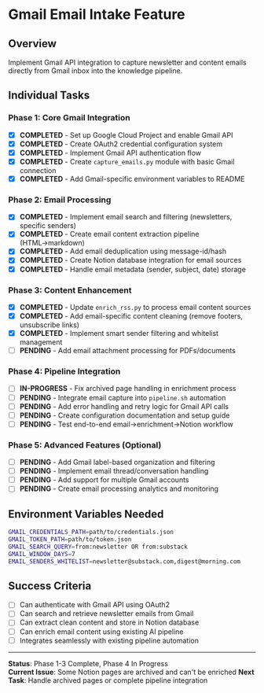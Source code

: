 # Gmail Email Intake Feature

## Overview
Implement Gmail API integration to capture newsletter and content emails directly from Gmail inbox into the knowledge pipeline.

## Individual Tasks

### Phase 1: Core Gmail Integration
- [x] **COMPLETED** - Set up Google Cloud Project and enable Gmail API
- [x] **COMPLETED** - Create OAuth2 credential configuration system  
- [x] **COMPLETED** - Implement Gmail API authentication flow
- [x] **COMPLETED** - Create `capture_emails.py` module with basic Gmail connection
- [x] **COMPLETED** - Add Gmail-specific environment variables to README

### Phase 2: Email Processing  
- [x] **COMPLETED** - Implement email search and filtering (newsletters, specific senders)
- [x] **COMPLETED** - Create email content extraction pipeline (HTML→markdown)
- [x] **COMPLETED** - Add email deduplication using message-id/hash
- [x] **COMPLETED** - Create Notion database integration for email sources
- [x] **COMPLETED** - Handle email metadata (sender, subject, date) storage

### Phase 3: Content Enhancement  
- [x] **COMPLETED** - Update `enrich_rss.py` to process email content sources
- [x] **COMPLETED** - Add email-specific content cleaning (remove footers, unsubscribe links)
- [x] **COMPLETED** - Implement smart sender filtering and whitelist management
- [ ] **PENDING** - Add email attachment processing for PDFs/documents

### Phase 4: Pipeline Integration
- [ ] **IN-PROGRESS** - Fix archived page handling in enrichment process
- [ ] **PENDING** - Integrate email capture into `pipeline.sh` automation
- [ ] **PENDING** - Add error handling and retry logic for Gmail API calls
- [ ] **PENDING** - Create configuration documentation and setup guide
- [ ] **PENDING** - Test end-to-end email→enrichment→Notion workflow

### Phase 5: Advanced Features (Optional)
- [ ] **PENDING** - Add Gmail label-based organization and filtering
- [ ] **PENDING** - Implement email thread/conversation handling
- [ ] **PENDING** - Add support for multiple Gmail accounts
- [ ] **PENDING** - Create email processing analytics and monitoring

## Environment Variables Needed
```bash
GMAIL_CREDENTIALS_PATH=path/to/credentials.json
GMAIL_TOKEN_PATH=path/to/token.json  
GMAIL_SEARCH_QUERY=from:newsletter OR from:substack
GMAIL_WINDOW_DAYS=7
EMAIL_SENDERS_WHITELIST=newsletter@substack.com,digest@morning.com
```

## Success Criteria
- [ ] Can authenticate with Gmail API using OAuth2
- [ ] Can search and retrieve newsletter emails from Gmail
- [ ] Can extract clean content and store in Notion database
- [ ] Can enrich email content using existing AI pipeline
- [ ] Integrates seamlessly with existing pipeline automation

---
**Status**: Phase 1-3 Complete, Phase 4 In Progress  
**Current Issue**: Some Notion pages are archived and can't be enriched
**Next Task**: Handle archived pages or complete pipeline integration